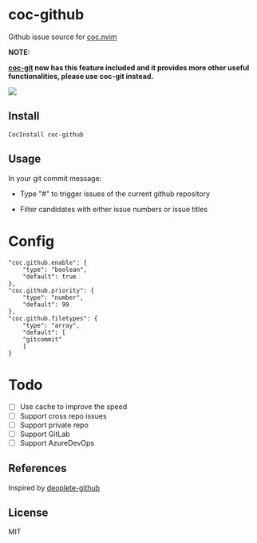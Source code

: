 # coc-github

Github issue source for [coc.nvim](https://github.com/neoclide/coc.nvim)

**NOTE:**

**[coc-git](https://github.com/neoclide/coc-git) now has this feature included and it provides more other useful functionalities, please use coc-git instead.**

![](https://user-images.githubusercontent.com/20282795/58370347-0331c400-7f38-11e9-8bb4-9ade97aad37e.png)

## Install 

```vim
CocInstall coc-github
```

## Usage

In your git commit message: 

- Type "#" to trigger issues of the current github repository

- Filter candidates with either issue numbers or issue titles

# Config

```jsonc
"coc.github.enable": {
    "type": "boolean",
    "default": true
},
"coc.github.priority": {
    "type": "number",
    "default": 99
},
"coc.github.filetypes": {
    "type": "array",
    "default": [
    "gitcommit"
    ]
}
```

# Todo

- [ ] Use cache to improve the speed
- [ ] Support cross repo issues
- [ ] Support private repo
- [ ] Support GitLab
- [ ] Support AzureDevOps

## References

Inspired by [deoplete-github](https://github.com/SevereOverfl0w/deoplete-github)

## License

MIT
